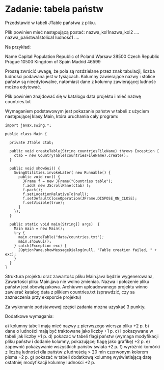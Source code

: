 # Zadanie: tabela państw

Przedstawić w tabeli JTable państwa z pliku.

Plik powinien mieć następującą postać:
nazwa_kol1<TAB>nazwa_kol2<TAB> ....
nazwa_państwa1<TAB>stolica1<TAB> ludność1 ....


Na przykład:

Name    Capital    Population
Republic of Poland    Warsaw    38500
Czech Republic    Prague    10500 
Kingdom of Spain    Madrid    46599


Proszę zwrócić uwagę, że pola są rozdzielane przez znak tabulacji,  liczba ludności podawana jest w tysiącach. Kolumny zawierające nazwy i stolice państw są nieedytowalne, natomiast dane z kolumny zawierającej ludność można edytować.

Plik powinien  znajdować się w katalogu data projektu i mieć nazwę countries.txt


Wymaganiem podstawowym jest pokazanie państw w tabeli z użyciem następującej klasy Main, która uruchamia cały program:


    import javax.swing.*;

    public class Main {

      private JTable ctab;

      public void createTable(String countriesFileName) throws Exception {
        ctab = new CountryTable(countriesFileName).create();
      }

      public void showGui() {
        SwingUtilities.invokeLater( new Runnable() {
          public void run() {
            JFrame f = new JFrame("Countries table");
            f.add( new JScrollPane(ctab) );
            f.pack();
            f.setLocationRelativeTo(null);
            f.setDefaultCloseOperation(JFrame.DISPOSE_ON_CLOSE);
            f.setVisible(true);
          }
        });
      }

      public static void main(String[] args)  {
        Main main = new Main();
        try {
          main.createTable("data/countries.txt");
          main.showGui();
        } catch(Exception exc) {
          JOptionPane.showMessageDialog(null, "Table creation failed, " + exc);
        }
      }
    }
    
    
Struktura projektu oraz zawartośc pliku Main.java będzie wygenerowana,
Zawartości pliku Main.java nie wolno zmieniać. Nazwa i położenie pliku państw jest obowiązakowa.
Archiuwm uploadowanego projektu winno zawierać katalog data z plikiem countries.txt (sprawdzić, czy sa zaznaczenia przy eksporcie projektu)

Za wykonanie podstawowej części zadania mozna uzyskać 3 punkty.

Dodatkowe wymagania:

a) kolumny tabeli mają mieć nazwy z  pierwszego wiersza pliku +2 p.
b) dane o ludności mają być traktowane jako liczby +1 p.
c) i pokazywane w tabeli jak liczby +1 p.
d) pokazać w tabeli flagi państw (wymaga modyfikacji pliku państw i dodanie kolumny, pokazującej flagę jako grafikę) +2 p.
e) zapewnić pokazywanie wszystkich państw świata +2 p.
f) wyróżnić  komórki z liczbą ludności dla państw z ludnością > 20 mln czerwonym kolorem pisma +2 p.
g) pokazać w tabeli dodatkową kolumnę wyświetlającą datę ostatniej modyfikacji kolumny ludności +2 p.
